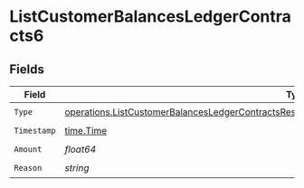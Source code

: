 # ListCustomerBalancesLedgerContracts6


## Fields

| Field                                                                                                                                                                                                            | Type                                                                                                                                                                                                             | Required                                                                                                                                                                                                         | Description                                                                                                                                                                                                      |
| ---------------------------------------------------------------------------------------------------------------------------------------------------------------------------------------------------------------- | ---------------------------------------------------------------------------------------------------------------------------------------------------------------------------------------------------------------- | ---------------------------------------------------------------------------------------------------------------------------------------------------------------------------------------------------------------- | ---------------------------------------------------------------------------------------------------------------------------------------------------------------------------------------------------------------- |
| `Type`                                                                                                                                                                                                           | [operations.ListCustomerBalancesLedgerContractsResponse200ApplicationJSONResponseBodyData26Type](../../models/operations/listcustomerbalancesledgercontractsresponse200applicationjsonresponsebodydata26type.md) | :heavy_check_mark:                                                                                                                                                                                               | N/A                                                                                                                                                                                                              |
| `Timestamp`                                                                                                                                                                                                      | [time.Time](https://pkg.go.dev/time#Time)                                                                                                                                                                        | :heavy_check_mark:                                                                                                                                                                                               | N/A                                                                                                                                                                                                              |
| `Amount`                                                                                                                                                                                                         | *float64*                                                                                                                                                                                                        | :heavy_check_mark:                                                                                                                                                                                               | N/A                                                                                                                                                                                                              |
| `Reason`                                                                                                                                                                                                         | *string*                                                                                                                                                                                                         | :heavy_check_mark:                                                                                                                                                                                               | N/A                                                                                                                                                                                                              |